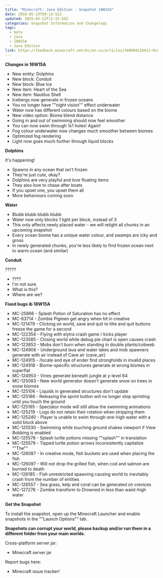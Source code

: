 ```yaml
---
title: "Minecraft: Java Edition - Snapshot 18W15A"
date: 2018-05-23T09:13:52Z
updated: 2025-03-12T11:15:54Z
categories: Snapshot Information and Changelogs
tags:
  - beta
  - java
  - 18W15A
  - Java Edition
link: https://feedback.minecraft.net/hc/en-us/articles/360004126612-Minecraft-Java-Edition-Snapshot-18W15A
---
```


**Changes in 18W15A**

- New entity: Dolphins
- New block: Conduit
- New block: Blue Ice
- New item: Heart of the Sea
- New item: Nautilus Shell
- Icebergs now generate in frozen oceans
- You no longer have ""night vision"" effect underwater
- Water now has different colours based on the biome
- New video option: Biome blend distance
- Going in and out of swimming should now feel smoother
- You can now swim through 1x1 holes! Again!
- Fog colour underwater now changes much smoother between biomes
- Optimized fog rendering
- Light now goes much further through liquid blocks

  
**Dolphins**  
  
It's happening!

- Spawns in any ocean that isn't frozen
- They're just cute, okay?
- Dolphins are very playful and love floating items
- They also love to chase after boats
- If you upset one, you upset them all
- More behaviours coming soon

  
**Water**  
  

- Blubb blubb blubb blubb
- Water now only blocks 1 light per block, instead of 3
- This only affects newly placed water - we will relight all chunks in an upcoming snapshot
- Every ocean biome has a unique water colour, and swamps are icky and gross
- In newly generated chunks, you're less likely to find frozen ocean next to warm ocean (and similar)

  
**Conduit**  
  
?????

- ????
- I'm not sure.
- What is this?
- Where are we?

  
**Fixed bugs ib 18W15A**  
  

- MC-25866 - Splash Potion of Saturation has no effect
- MC-63714 - Zombie Pigmen get angry when hit in creative
- MC-121479 - Clicking on world, save and quit to title and quit buttons freeze the game for a second
- MC-122354 - Flying with elytra crash game / kicks player
- MC-123585 - Closing world while debug pie chart is open causes crash
- MC-123853 - Mobs don't burn when standing in double plants/cobweb
- MC-124906 - Underground lava and water lakes and mob spawners generate with air instead of Cave air (cave_air)
- MC-124915 - /locate and eye of ender find strongholds in invalid places
- MC-124918 - Biome-specific structures generate at wrong biomes in superflat
- MC-124953 - Vines generate beneath jungle at y-level 64
- MC-125083 - New world generator doesn't generate snow on trees in snow biomes
- MC-125106 - Liquids in generated structures don't update
- MC-125188 - Releasing the sprint button will no longer stop sprinting until you touch the ground
- MC-125195 - Spectator mode will still allow the swimming animations
- MC-125219 - Logs do not retain their rotation when stripping them
- MC-125240 - Player is unable to swim through one-high water with a solid block above
- MC-125530 - Swimming while touching ground shakes viewport if View Bobbing is enabled
- MC-125578 - Splash turtle potions missing ""splash"" in translation
- MC-125579 - Tipped turtle potion arrows inconsistently capitalize ""The""
- MC-126087 - In creative mode, fish buckets are used when placing the fish
- MC-126097 - Will not drop the grilled fish, when cod and salmon are burned to death
- MC-126185 - Fish unrestricted spawning causing world to inevitably crash from the number of entities
- MC-126557 - Sea grass, kelp and coral can be generated on crevices
- MC-127276 - Zombie transform to Drowned in less than waist-high water

  
**Get the Snapshot**  
  
To install the snapshot, open up the Minecraft Launcher and enable snapshots in the ""Launch Options"" tab.  
  
**Snapshots can corrupt your world, please backup and/or run them in a different folder from your main worlds.**  
  
Cross-platform server jar:

- Minecraft server jar

Report bugs here:

- Minecraft issue tracker!

